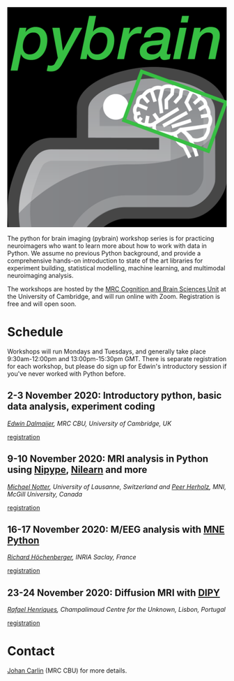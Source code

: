 <center><img width="517" alt="pybrain_logo" src="pybrain_logo.png"></center>

The python for brain imaging (pybrain) workshop series is for practicing neuroimagers
who want to learn more about how to work with data in Python. We assume no previous
Python background, and provide a comprehensive hands-on introduction to state of the art
libraries for experiment building, statistical modelling, machine learning, and
multimodal neuroimaging analysis.

The workshops are hosted by the [MRC Cognition and Brain Sciences
Unit](https://www.mrc-cbu.cam.ac.uk/) at the University of Cambridge, and will run
online with Zoom. Registration is free and will open soon. 
 
# Schedule

Workshops will run Mondays and Tuesdays, and generally take place 9:30am-12:00pm and
13:00pm-15:30pm GMT. There is separate registration for each workshop, but please do
sign up for Edwin's introductory session if you've never worked with Python before.

## 2-3 November 2020: Introductory python, basic data analysis, experiment coding

*[Edwin Dalmaijer](http://www.pygaze.org/esdalmaijer/), MRC CBU, University of
Cambridge, UK*

[registration](https://www.eventbrite.co.uk/e/pybrain-introductory-python-basic-data-analysis-experiment-coding-tickets-122958370797)

## 9-10 November 2020: MRI analysis in Python using [Nipype](https://nipype.readthedocs.io/en/latest/), [Nilearn](https://nilearn.github.io/) and more

*[Michael Notter](https://miykael.github.io/), University of Lausanne, Switzerland and
[Peer Herholz](https://peerherholz.github.io/), MNI, McGill University, Canada*

[registration](https://www.eventbrite.co.uk/e/pybrain-mri-analysis-in-python-using-nipype-nilearn-and-more-tickets-123243136539)

## 16-17 November 2020: M/EEG analysis with [MNE Python](https://mne.tools/stable/index.html)

*[Richard Höchenberger](https://hoechenberger.net/), INRIA Saclay, France*

[registration](https://www.eventbrite.co.uk/e/pybrain-meeg-analysis-with-mne-python-tickets-123244189689)

## 23-24 November 2020: Diffusion MRI with [DIPY](https://dipy.org/)

*[Rafael Henriques](https://github.com/rafaelnh), Champalimaud Centre for the Unknown, Lisbon, Portugal*

[registration](https://www.eventbrite.co.uk/e/pybrain-diffusion-mri-with-dipy-tickets-123245505625)

# Contact
[Johan Carlin](http://www.mrc-cbu.cam.ac.uk/people/Johan.Carlin/) (MRC CBU) for more details.
